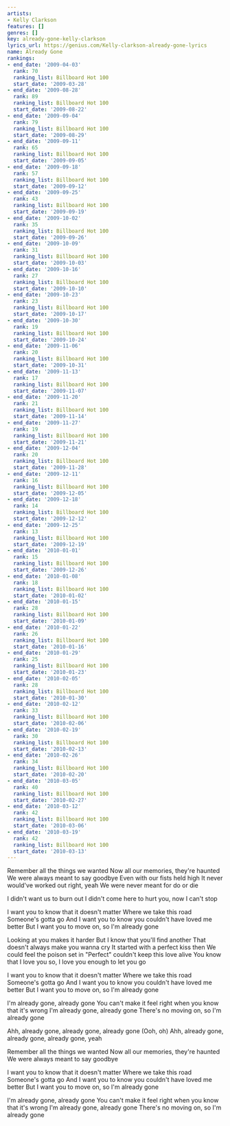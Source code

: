 ```yaml
---
artists:
- Kelly Clarkson
features: []
genres: []
key: already-gone-kelly-clarkson
lyrics_url: https://genius.com/Kelly-clarkson-already-gone-lyrics
name: Already Gone
rankings:
- end_date: '2009-04-03'
  rank: 70
  ranking_list: Billboard Hot 100
  start_date: '2009-03-28'
- end_date: '2009-08-28'
  rank: 89
  ranking_list: Billboard Hot 100
  start_date: '2009-08-22'
- end_date: '2009-09-04'
  rank: 79
  ranking_list: Billboard Hot 100
  start_date: '2009-08-29'
- end_date: '2009-09-11'
  rank: 65
  ranking_list: Billboard Hot 100
  start_date: '2009-09-05'
- end_date: '2009-09-18'
  rank: 57
  ranking_list: Billboard Hot 100
  start_date: '2009-09-12'
- end_date: '2009-09-25'
  rank: 43
  ranking_list: Billboard Hot 100
  start_date: '2009-09-19'
- end_date: '2009-10-02'
  rank: 35
  ranking_list: Billboard Hot 100
  start_date: '2009-09-26'
- end_date: '2009-10-09'
  rank: 31
  ranking_list: Billboard Hot 100
  start_date: '2009-10-03'
- end_date: '2009-10-16'
  rank: 27
  ranking_list: Billboard Hot 100
  start_date: '2009-10-10'
- end_date: '2009-10-23'
  rank: 23
  ranking_list: Billboard Hot 100
  start_date: '2009-10-17'
- end_date: '2009-10-30'
  rank: 19
  ranking_list: Billboard Hot 100
  start_date: '2009-10-24'
- end_date: '2009-11-06'
  rank: 20
  ranking_list: Billboard Hot 100
  start_date: '2009-10-31'
- end_date: '2009-11-13'
  rank: 17
  ranking_list: Billboard Hot 100
  start_date: '2009-11-07'
- end_date: '2009-11-20'
  rank: 21
  ranking_list: Billboard Hot 100
  start_date: '2009-11-14'
- end_date: '2009-11-27'
  rank: 19
  ranking_list: Billboard Hot 100
  start_date: '2009-11-21'
- end_date: '2009-12-04'
  rank: 20
  ranking_list: Billboard Hot 100
  start_date: '2009-11-28'
- end_date: '2009-12-11'
  rank: 16
  ranking_list: Billboard Hot 100
  start_date: '2009-12-05'
- end_date: '2009-12-18'
  rank: 14
  ranking_list: Billboard Hot 100
  start_date: '2009-12-12'
- end_date: '2009-12-25'
  rank: 13
  ranking_list: Billboard Hot 100
  start_date: '2009-12-19'
- end_date: '2010-01-01'
  rank: 15
  ranking_list: Billboard Hot 100
  start_date: '2009-12-26'
- end_date: '2010-01-08'
  rank: 18
  ranking_list: Billboard Hot 100
  start_date: '2010-01-02'
- end_date: '2010-01-15'
  rank: 28
  ranking_list: Billboard Hot 100
  start_date: '2010-01-09'
- end_date: '2010-01-22'
  rank: 26
  ranking_list: Billboard Hot 100
  start_date: '2010-01-16'
- end_date: '2010-01-29'
  rank: 25
  ranking_list: Billboard Hot 100
  start_date: '2010-01-23'
- end_date: '2010-02-05'
  rank: 28
  ranking_list: Billboard Hot 100
  start_date: '2010-01-30'
- end_date: '2010-02-12'
  rank: 33
  ranking_list: Billboard Hot 100
  start_date: '2010-02-06'
- end_date: '2010-02-19'
  rank: 30
  ranking_list: Billboard Hot 100
  start_date: '2010-02-13'
- end_date: '2010-02-26'
  rank: 34
  ranking_list: Billboard Hot 100
  start_date: '2010-02-20'
- end_date: '2010-03-05'
  rank: 40
  ranking_list: Billboard Hot 100
  start_date: '2010-02-27'
- end_date: '2010-03-12'
  rank: 42
  ranking_list: Billboard Hot 100
  start_date: '2010-03-06'
- end_date: '2010-03-19'
  rank: 42
  ranking_list: Billboard Hot 100
  start_date: '2010-03-13'
---
```

Remember all the things we wanted
Now all our memories, they're haunted
We were always meant to say goodbye
Even with our fists held high
It never would've worked out right, yeah
We were never meant for do or die


I didn't want us to burn out
I didn't come here to hurt you, now I can't stop


I want you to know that it doesn't matter
Where we take this road
Someone's gotta go
And I want you to know you couldn't have loved me better
But I want you to move on, so I'm already gone


Looking at you makes it harder
But I know that you'll find another
That doesn't always make you wanna cry
It started with a perfect kiss then
We could feel the poison set in
"Perfect" couldn't keep this love alive
You know that I love you so, I love you enough to let you go


I want you to know that it doesn't matter
Where we take this road
Someone's gotta go
And I want you to know you couldn't have loved me better
But I want you to move on, so I'm already gone


I'm already gone, already gone
You can't make it feel right when you know that it's wrong
I'm already gone, already gone
There's no moving on, so I'm already gone


Ahh, already gone, already gone, already gone (Ooh, oh)
Ahh, already gone, already gone, already gone, yeah


Remember all the things we wanted
Now all our memories, they're haunted
We were always meant to say goodbye


I want you to know that it doesn't matter
Where we take this road
Someone's gotta go
And I want you to know you couldn't have loved me better
But I want you to move on, so I'm already gone


I'm already gone, already gone
You can't make it feel right when you know that it's wrong
I'm already gone, already gone
There's no moving on, so I'm already gone
